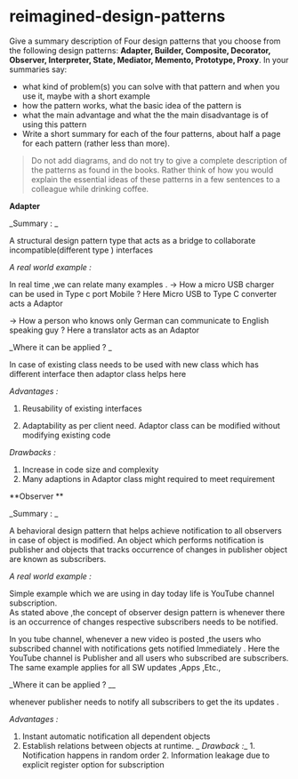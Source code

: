 # reimagined-design-patterns

Give a summary description of Four design patterns that you choose from the following design patterns: **Adapter,  Builder, Composite, Decorator, Observer, Interpreter, State, Mediator, Memento, Prototype, Proxy**. In your summaries say:

- what kind of problem(s) you can solve with that pattern and when you use it, maybe with a short example
- how the pattern works, what the basic idea of the pattern is
- what the main advantage and what the the main disadvantage is of using this pattern
- Write a short summary for each of the four patterns, about half a page for each pattern (rather less than more). 

> Do not add diagrams, and do not try to give a complete description of the patterns as found in the books. Rather think of how you would explain the essential ideas of these patterns in a few sentences to a colleague while drinking coffee.

**Adapter**

_Summary : _

A structural design pattern type that acts as a bridge  to  collaborate incompatible(different type ) interfaces

_A real world example :_

In real time ,we can relate many examples .
  -> How a micro USB charger can be used in Type c port Mobile ?
           Here Micro USB to Type C converter acts a Adaptor  

   -> How a person who knows only German  can communicate to English speaking guy ?
           Here a translator acts as an Adaptor  

_Where it can be applied ? _

  In case of existing class needs to be used with new class which has  different interface then adaptor class helps here 

_Advantages :_

  1. Reusability of existing interfaces
	
  2. Adaptability as per client need. Adaptor class can be modified  without modifying existing code 

_Drawbacks :_
  
  1. Increase in code size and complexity 
  2. Many adaptions in Adaptor class  might required to meet requirement

**Observer **

_Summary : _

A behavioral design pattern that helps achieve notification to all observers in case of object is modified. An object which performs notification is  publisher and objects that tracks occurrence of changes in publisher object are known as subscribers.
 
_A real world example :_

Simple example which we are using in day today life is YouTube  channel subscription.  
As stated above ,the concept of observer design pattern is whenever there is an occurrence of changes  respective subscribers needs to be notified.

In you tube channel, whenever a new video is posted ,the users who subscribed channel with notifications  gets notified Immediately . Here the YouTube channel is Publisher and all users who subscribed are subscribers. The same example applies for all SW updates ,Apps ,Etc., 

_Where it can be applied ? __

 whenever publisher needs to notify all subscribers to get the its updates  .

_Advantages :_

  1. Instant automatic notification all  dependent objects  
  2. Establish relations between objects at runtime.
_
_Drawback :__
    1.  Notification happens in random order 
    2.  Information leakage due to explicit register option for subscription 
